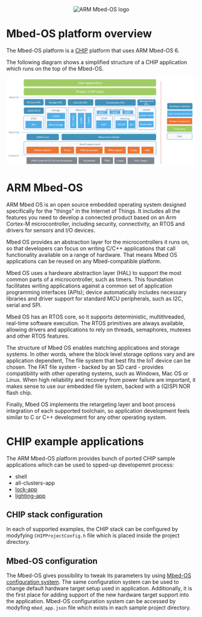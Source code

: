 <p align="center">
  <img src="https://raw.githubusercontent.com/ARMmbed/mbed-os/master/logo.png" alt="ARM Mbed-OS logo"/>
</p>

# Mbed-OS platform overview

The Mbed-OS platform is a
[CHIP](https://github.com/project-chip/connectedhomeip) platform that uses
ARM Mbed-OS 6.

The following diagram shows a simplified structure of a CHIP application which runs on
the top of the Mbed-OS.

<p align="center">
    <img src="../images/chip_mbedos_overview_simplified.png" alt="chip_mbedos_overview_simplified">
</p>

# ARM Mbed-OS

ARM Mbed OS is an open source embedded operating system designed specifically for the 
"things" in the Internet of Things. It includes all the features you need to develop
a connected product based on an Arm Cortex-M microcontroller, including security, 
connectivity, an RTOS and drivers for sensors and I/O devices.

Mbed OS provides an abstraction layer for the microcontrollers it runs on,
so that developers can focus on writing C/C++ applications that call functionality
available on a range of hardware. That means Mbed OS applications can be reused on any
Mbed-compatible platform.

Mbed OS uses a hardware abstraction layer (HAL) to support the most common parts of a
microcontroller, such as timers. This foundation facilitates writing applications
against a common set of application programming interfaces (APIs); device automatically
includes necessary libraries and driver support for standard MCU peripherals, such as I2C,
serial and SPI.

Mbed OS has an RTOS core, so it supports deterministic, multithreaded, real-time software
execution. The RTOS primitives are always available, allowing drivers and applications
to rely on threads, semaphores, mutexes and other RTOS features.

The structure of Mbed OS enables matching applications and storage systems. In other words,
where the block level storage options vary and are application dependent, The file system
that best fits the IoT device can be chosen. The FAT file system - backed by an SD card - provides
compatibility with other operating systems, such as Windows, Mac OS or Linux. When high
reliability and recovery from power failure are important, it makes sense to use our
embedded file system, backed with a (Q)SPI NOR flash chip.

Finally, Mbed OS implements the retargeting layer and boot process integration of each
supported toolchain, so application development feels similar to C or C++ development
for any other operating system.

# CHIP example applications
The ARM Mbed-OS platform provides bunch of ported CHIP sample applications which can be used
to spped-up developemnt process:
- shell
- all-clusters-app
- [lock-app](../../examples/lock-app/mbed/README.md)
- [lighting-app](../../examples/lighting-app/mbed/README.md)

## CHIP stack configuration
In each of supported examples, the CHIP stack can be configured by modyfying `CHIPProjectConfig.h` file
which is placed inside the project directory.

## Mbed-OS configuration
The Mbed-OS gives possibility to tweak its parameters by using
[Mbed-OS configuration system](https://os.mbed.com/docs/mbed-os/v6.12/program-setup/advanced-configuration.html).
The same configuration system can be used to change default hardware target setup used in
application. Additionally, it is the first place for adding support of the new hardware
target support into the application. Mbed-OS configuration system can be accessed by modyfing
`mbed_app.json` file which exists in each sample project directory.
